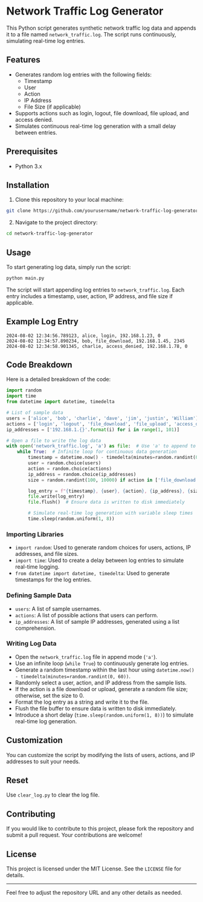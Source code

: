 # Network Traffic Log Generator

This Python script generates synthetic network traffic log data and appends it to a file named `network_traffic.log`. The script runs continuously, simulating real-time log entries.

## Features

- Generates random log entries with the following fields:
  - Timestamp
  - User
  - Action
  - IP Address
  - File Size (if applicable)
- Supports actions such as login, logout, file download, file upload, and access denied.
- Simulates continuous real-time log generation with a small delay between entries.

## Prerequisites

- Python 3.x

## Installation

1. Clone this repository to your local machine:

```sh
git clone https://github.com/yourusername/network-traffic-log-generator.git
```

2. Navigate to the project directory:

```sh
cd network-traffic-log-generator
```

## Usage

To start generating log data, simply run the script:

```sh
python main.py
```

The script will start appending log entries to `network_traffic.log`. Each entry includes a timestamp, user, action, IP address, and file size if applicable.

## Example Log Entry

```
2024-08-02 12:34:56.789123, alice, login, 192.168.1.23, 0
2024-08-02 12:34:57.890234, bob, file_download, 192.168.1.45, 2345
2024-08-02 12:34:58.901345, charlie, access_denied, 192.168.1.78, 0
```

## Code Breakdown

Here is a detailed breakdown of the code:

```python
import random
import time
from datetime import datetime, timedelta

# List of sample data
users = ['alice', 'bob', 'charlie', 'dave', 'jim', 'justin', 'William']
actions = ['login', 'logout', 'file_download', 'file_upload', 'access_denied']
ip_addresses = ['192.168.1.{}'.format(i) for i in range(1, 101)]

# Open a file to write the log data
with open('network_traffic.log', 'a') as file:  # Use 'a' to append to the file
    while True:  # Infinite loop for continuous data generation
        timestamp = datetime.now() - timedelta(minutes=random.randint(0, 60))
        user = random.choice(users)
        action = random.choice(actions)
        ip_address = random.choice(ip_addresses)
        size = random.randint(100, 10000) if action in ['file_download', 'file_upload'] else 0

        log_entry = f"{timestamp}, {user}, {action}, {ip_address}, {size}\n"
        file.write(log_entry)
        file.flush()  # Ensure data is written to disk immediately

        # Simulate real-time log generation with variable sleep times
        time.sleep(random.uniform(1, 8))

```

### Importing Libraries

- `import random`: Used to generate random choices for users, actions, IP addresses, and file sizes.
- `import time`: Used to create a delay between log entries to simulate real-time logging.
- `from datetime import datetime, timedelta`: Used to generate timestamps for the log entries.

### Defining Sample Data

- `users`: A list of sample usernames.
- `actions`: A list of possible actions that users can perform.
- `ip_addresses`: A list of sample IP addresses, generated using a list comprehension.

### Writing Log Data

- Open the `network_traffic.log` file in append mode (`'a'`).
- Use an infinite loop (`while True`) to continuously generate log entries.
- Generate a random timestamp within the last hour using `datetime.now() - timedelta(minutes=random.randint(0, 60))`.
- Randomly select a user, action, and IP address from the sample lists.
- If the action is a file download or upload, generate a random file size; otherwise, set the size to 0.
- Format the log entry as a string and write it to the file.
- Flush the file buffer to ensure data is written to disk immediately.
- Introduce a short delay (`time.sleep(random.uniform(1, 8))`) to simulate real-time log generation.

## Customization

You can customize the script by modifying the lists of users, actions, and IP addresses to suit your needs.

## Reset

Use `clear_log.py` to clear the log file.

## Contributing

If you would like to contribute to this project, please fork the repository and submit a pull request. Your contributions are welcome!

## License

This project is licensed under the MIT License. See the `LICENSE` file for details.

---

Feel free to adjust the repository URL and any other details as needed.
